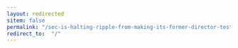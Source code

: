 ```yaml
---
layout: redirected
sitem: false
permalink: "/sec-is-halting-ripple-from-making-its-former-director-testify-in-the-court/"
redirect_to:  "/"
---
```

